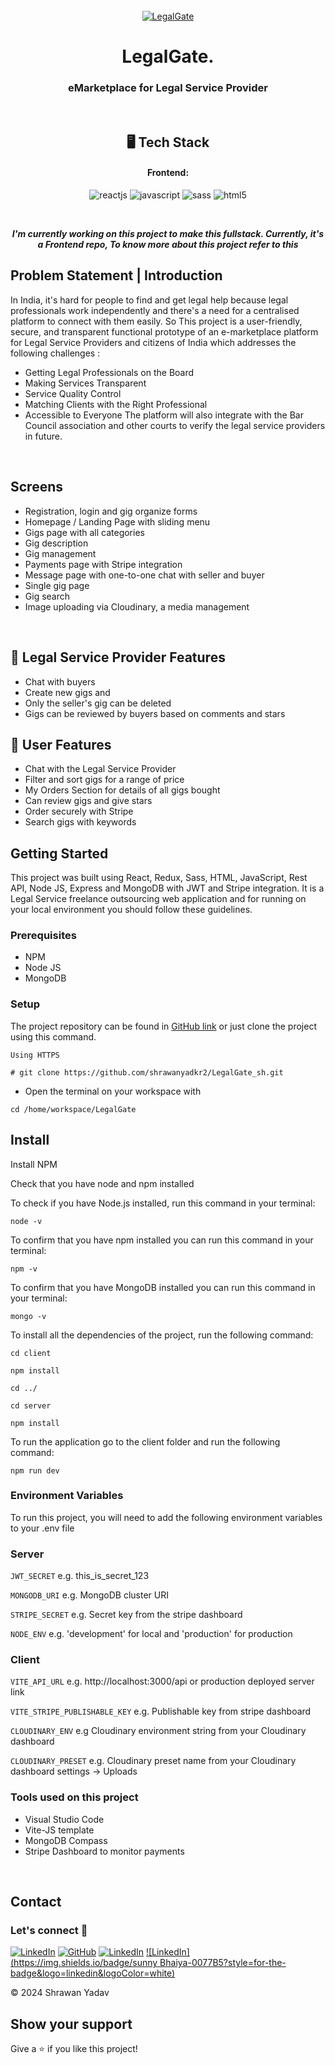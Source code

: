 <div align="center">
  <br />
    <a href="https://ibb.co/d4GgJfr"><img src="https://i.ibb.co/hFDf1gy/Screenshot-172.png" alt="LegalGate" border="0"></a>
    </a>
  <br />
</div>
<h1 align="center">LegalGate.</h1>

<h3 align="center">eMarketplace for Legal Service Provider</h3>

<br />

<h2 align="center">🖥️ Tech Stack</h2>

<h4 align="center">Frontend:</h4>

<p align="center">
  <img src="https://img.shields.io/badge/React-20232A?style=for-the-badge&logo=react&logoColor=61DAFB" alt="reactjs" />
  <img src="https://img.shields.io/badge/JavaScript-323330?style=for-the-badge&logo=javascript&logoColor=F7DF1E" alt="javascript" />
  <img src="https://img.shields.io/badge/Sass-CC6699?style=for-the-badge&logo=sass&logoColor=white" alt="sass" />
  <img src="https://img.shields.io/badge/HTML5-E34F26?style=for-the-badge&logo=html5&logoColor=white" alt="html5" />
</p>

<br />
<p align="center">
  <em>
    <b>I'm currently working on this project to make this fullstack. Currently, it's a Frontend repo, To know more about this project refer to this </b></a> 
  </em>
</p>

## <a name="introduction">Problem Statement | Introduction</a>
In India, it's hard for people to find and get legal help because legal professionals work independently and there's a need for a centralised platform to connect with them easily. 
So This project is a user-friendly, secure, and transparent functional prototype of an e-marketplace platform for Legal Service Providers and citizens of India which addresses the following challenges :
- Getting Legal Professionals on the Board
- Making Services Transparent 
- Service Quality Control
- Matching Clients with the Right Professional
- Accessible to Everyone
The platform will also integrate with the Bar Council association and other courts to verify the legal service providers in future.

<br />

## Screens

- Registration, login and gig organize forms
- Homepage / Landing Page with sliding menu
- Gigs page with all categories
- Gig description
- Gig management
- Payments page with Stripe integration
- Message page with one-to-one chat with seller and buyer
- Single gig page
- Gig search
- Image uploading via Cloudinary, a media management

<br />

## 🚀 Legal Service Provider Features

- Chat with buyers
- Create new gigs and
- Only the seller's gig can be deleted
- Gigs can be reviewed by buyers based on comments and stars

## 🚀 User Features

- Chat with the Legal Service Provider
- Filter and sort gigs for a range of price
- My Orders Section for details of all gigs bought
- Can review gigs and give stars
- Order securely with Stripe
- Search gigs with keywords

## Getting Started

This project was built using React, Redux, Sass, HTML, JavaScript, Rest API, Node JS, Express and MongoDB with JWT and Stripe integration. It is a Legal Service freelance outsourcing web application and for running on your local environment you should follow these guidelines.

### Prerequisites

- NPM
- Node JS
- MongoDB

### Setup

The project repository can be found in [GitHub link](https://github.com/shrawanyadkr2/LegalGate_sh) or just clone the project using this command.

```
Using HTTPS

# git clone https://github.com/shrawanyadkr2/LegalGate_sh.git
```

- Open the terminal on your workspace with

```
cd /home/workspace/LegalGate
```

## Install

Install NPM

Check that you have node and npm installed

To check if you have Node.js installed, run this command in your terminal:

```
node -v
```

To confirm that you have npm installed you can run this command in your terminal:

```
npm -v
```

To confirm that you have MongoDB installed you can run this command in your terminal:

```
mongo -v
```

To install all the dependencies of the project, run the following command:

```
cd client

npm install

cd ../

cd server

npm install
```

To run the application go to the client folder and run the following command:

```
npm run dev
```

### Environment Variables

To run this project, you will need to add the following environment variables to your .env file

### Server

`JWT_SECRET`
e.g. this_is_secret_123

`MONGODB_URI`
e.g. MongoDB cluster URI

`STRIPE_SECRET`
e.g. Secret key from the stripe dashboard

`NODE_ENV`
e.g. 'development' for local and 'production' for production

### Client

`VITE_API_URL`
e.g. http://localhost:3000/api or production deployed server link

`VITE_STRIPE_PUBLISHABLE_KEY`
e.g. Publishable key from stripe dashboard

`CLOUDINARY_ENV`
e.g Cloudinary environment string from your Cloudinary dashboard

`CLOUDINARY_PRESET`
e.g. Cloudinary preset name from your Cloudinary dashboard settings -> Uploads

### Tools used on this project

- Visual Studio Code
- Vite-JS template
- MongoDB Compass
- Stripe Dashboard to monitor payments

<br />

## Contact

### Let's connect 🤝 <br />
[![LinkedIn](https://img.shields.io/badge/Shrawan-0077B5?style=for-the-badge&logo=linkedin&logoColor=white)](https://www.linkedin.com/in/shrawankumaryadv/)
[![GitHub](https://img.shields.io/badge/Shrawan-20232A?style=for-the-badge&logo=Github&logoColor=white)](https://github.com/shrawanyadkr2)
[![LinkedIn](https://img.shields.io/badge/Shivaay-0077B5?style=for-the-badge&logo=linkedin&logoColor=white)](https://www.linkedin.com/in/shivaay-singh/)
[![LinkedIn](https://img.shields.io/badge/sunny Bhaiya-0077B5?style=for-the-badge&logo=linkedin&logoColor=white)]([https://www.linkedin.com/in/sunny/](https://www.linkedin.com/in/sunny-kumar-4a1bb8298/))


© 2024 Shrawan Yadav

## Show your support

Give a ⭐️ if you like this project!
